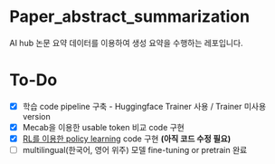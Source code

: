 # Paper_abstract_summarization

AI hub 논문 요약 데이터를 이용하여 생성 요약을 수행하는 레포입니다.

# To-Do

- [x] 학습 code pipeline 구축 - Huggingface Trainer 사용 / Trainer 미사용 version
- [x] Mecab을 이용한 usable token 비교 code 구현
- [x] [RL를 이용한 policy learning](https://arxiv.org/pdf/1705.04304.pdf) code 구현 **(아직 코드 수정 필요)**
- [ ] multilingual(한국어, 영어 위주) 모델 fine-tuning or pretrain 완료

